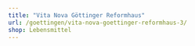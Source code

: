 ```yaml
---
title: "Vita Nova Göttinger Reformhaus"
url: /goettingen/vita-nova-goettinger-reformhaus-3/
shop: Lebensmittel
---
```

